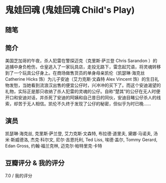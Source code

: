 # 鬼娃回魂 (鬼娃回魂 Child's Play)

## 随笔

## 简介

美国芝加哥的午夜，杀人犯雷在警探迈克（克里斯·萨兰登 Chris Sarandon ）的追捕中身负枪伤，仓皇逃入了一家玩具店，走投无路下，雷念起咒语，将灵魂转移到了一个玩具公仔身上。在商场做售货员的单身母亲凯伦（凯瑟琳·海克丝 Catherine Hicks 饰）为儿子安迪（艾力克斯·文森特 Alex Vincent 饰）的生日礼物发愁，当她看到流浪汉出售的便宜公仔时，兴冲冲的买下了。而这个安迪渴望的礼物，实际正是那只收纳了杀人犯雷的灵魂的公仔。自称“楚其”的公仔在无人时便开口和安迪对话，并杀死了安迪的阿姨和自己昔日的同伙，安迪目睹公仔杀人的线索，却苦于无人相信。凯伦不久终于发现了公仔的秘密，但似乎为时已晚……

## 演员

凯瑟琳·海克丝, 克里斯·萨兰登, 艾力克斯·文森特, 布拉德·道里夫, 黛娜·马诺夫, 汤米·斯威德洛, 杰克·科尔文, 尼尔·吉恩托利, Ted Liss, 埃德·盖尔, Tommy Gerard, Edan Gross, 约翰·福兰克林, 迈克尔·帕特里克·卡特

## 豆瓣评分 & 我的评分

7.0 / 我的评分
